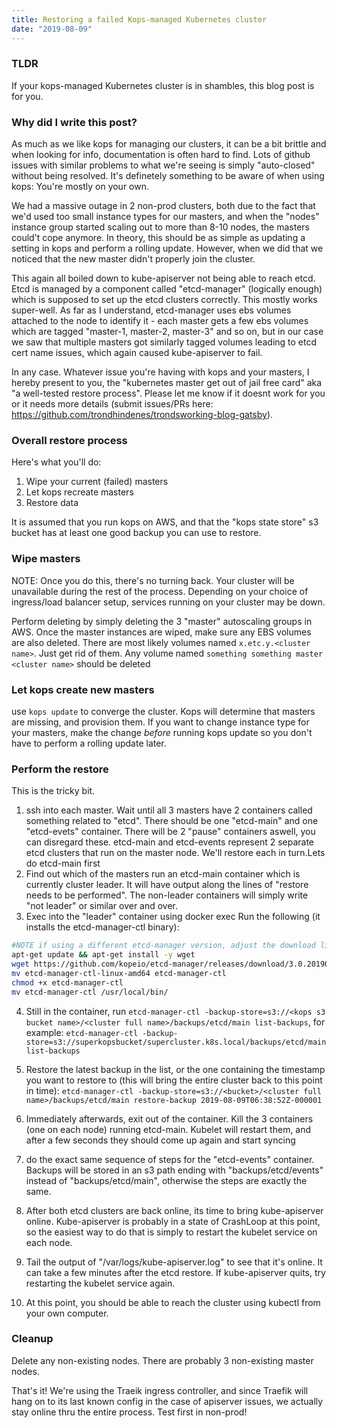 ```yaml
---
title: Restoring a failed Kops-managed Kubernetes cluster
date: "2019-08-09"
---
```


### TLDR
If your kops-managed Kubernetes cluster is in shambles, this blog post is for you.

### Why did I write this post?
As much as we like kops for managing our clusters, it can be a bit brittle and when looking for info, documentation is often hard to find. Lots of github issues with similar problems to what we're seeing is simply "auto-closed" without being resolved. It's definetely something to be aware of when using kops: You're mostly on your own.

We had a massive outage in 2 non-prod clusters, both due to the fact that we'd used too small instance types for our masters, and when the "nodes" instance group started scaling out to more than 8-10 nodes, the masters could't cope anymore. In theory, this should be as simple as updating a setting in kops and perform a rolling update. However, when we did that we noticed that the new master didn't properly join the cluster.

This again all boiled down to kube-apiserver not being able to reach etcd. Etcd is managed by a component called "etcd-manager" (logically enough) which is supposed to set up the etcd clusters correctly. This mostly works super-well. As far as I understand, etcd-manager uses ebs volumes attached to the node to identify it - each master gets a few ebs volumes which are tagged "master-1, master-2, master-3" and so on, but in our case we saw that multiple masters got similarly tagged volumes leading to etcd cert name issues, which again caused kube-apiserver to fail. 

In any case. Whatever issue you're having with kops and your masters, I hereby present to you, the "kubernetes master get out of jail free card" aka "a well-tested restore process". Please let me know if it doesnt work for you or it needs more details (submit issues/PRs here: <https://github.com/trondhindenes/trondsworking-blog-gatsby>).

### Overall restore process
Here's what you'll do:
1. Wipe your current (failed) masters
2. Let kops recreate masters
3. Restore data

It is assumed that you run kops on AWS, and that the "kops state store" s3 bucket has at least one good backup you can use to restore.

### Wipe masters
NOTE: Once you do this, there's no turning back. Your cluster will be unavailable during the rest of the process. Depending on your choice of ingress/load balancer setup, services running on your cluster may be down.

Perform deleting by simply deleting the 3 "master" autoscaling groups in AWS. Once the master instances are wiped, make sure any EBS volumes are also deleted. There are most likely volumes named `x.etc.y.<cluster name>`. Just get rid of them. Any volume named `something something master <cluster name>` should be deleted

### Let kops create new masters
use `kops update` to converge the cluster. Kops will determine that masters are missing, and provision them. If you want to change instance type for your masters, make the change _before_ running kops update so you don't have to perform a rolling update later.

### Perform the restore
This is the tricky bit.
1. ssh into each master. Wait until all 3 masters have 2 containers called something related to "etcd". There should be one "etcd-main" and one "etcd-evets" container. There will be 2 "pause" containers aswell, you can disregard these. etcd-main and etcd-events represent 2 separate etcd clusters that run on the master node. We'll restore each in turn.Lets do etcd-main first
2. Find out which of the masters run an etcd-main container which is currently cluster leader. It will have output along the lines of "restore needs to be performed". The non-leader containers will simply write "not leader" or similar over and over.
3. Exec into the "leader" container using docker exec
Run the following (it installs the etcd-manager-ctl binary):
```bash
#NOTE if using a different etcd-manager version, adjust the download link accordingly. It should matche the version of the /etcd-manager in the same container
apt-get update && apt-get install -y wget
wget https://github.com/kopeio/etcd-manager/releases/download/3.0.20190801/etcd-manager-ctl-linux-amd64
mv etcd-manager-ctl-linux-amd64 etcd-manager-ctl
chmod +x etcd-manager-ctl
mv etcd-manager-ctl /usr/local/bin/
```
4. Still in the container, run `etcd-manager-ctl -backup-store=s3://<kops s3 bucket name>/<cluster full name>/backups/etcd/main list-backups`, for example:
`etcd-manager-ctl -backup-store=s3://superkopsbucket/supercluster.k8s.local/backups/etcd/main list-backups`

5. Restore the latest backup in the list, or the one containing the timestamp you want to restore to (this will bring the entire cluster back to this point in time):
`etcd-manager-ctl -backup-store=s3://<bucket>/<cluster full name>/backups/etcd/main restore-backup 2019-08-09T06:38:52Z-000001`

6. Immediately afterwards, exit out of the container. Kill the 3 containers (one on each node) running etcd-main. Kubelet will restart them, and after a few seconds they should come up again and start syncing
7. do the exact same sequence of steps for the "etcd-events" container. Backups will be stored in an s3 path ending with "backups/etcd/events" instead of "backups/etcd/main", otherwise the steps are exactly the same.
8. After both etcd clusters are back online, its time to bring kube-apiserver online. Kube-apiserver is probably in a state of CrashLoop at this point, so the easiest way to do that is simply to restart the kubelet service on each node.
10. Tail the output of "/var/logs/kube-apiserver.log" to see that it's online. It can take a few minutes after the etcd restore. If kube-apiserver quits, try restarting the kubelet service again.
11. At this point, you should be able to reach the cluster using kubectl from your own computer.

### Cleanup
Delete any non-existing nodes. There are probably 3 non-existing master nodes.

That's it! We're using the Traeik ingress controller, and since Traefik will hang on to its last known config in the case of apiserver issues, we actually stay online thru the entire process. Test first in non-prod!
